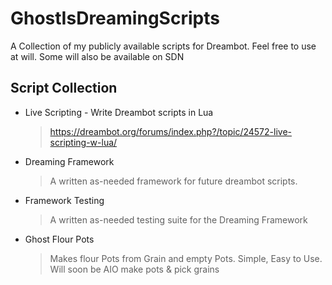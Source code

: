 # GhostIsDreamingScripts

A Collection of my publicly available scripts for Dreambot. Feel free to use at will. Some will also be available on SDN

## Script Collection

 - Live Scripting - Write Dreambot scripts in Lua
	 > https://dreambot.org/forums/index.php?/topic/24572-live-scripting-w-lua/
 - Dreaming Framework
	> A written as-needed framework for future dreambot scripts.
 - Framework Testing
	> A written as-needed testing suite for the Dreaming Framework
 - Ghost Flour Pots
    > Makes flour Pots from Grain and empty Pots. Simple, Easy to Use. Will soon be AIO make pots & pick grains
